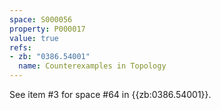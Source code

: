```yaml
---
space: S000056
property: P000017
value: true
refs:
- zb: "0386.54001"
  name: Counterexamples in Topology
---
```


See item #3 for space #64 in {{zb:0386.54001}}.
